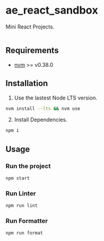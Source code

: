 # ae_react_sandbox

Mini React Projects.

[![<aeairbnb>](https://circleci.com/gh/aeairbnb/web_app.svg?style=svg)](https://app.circleci.com/pipelines/github/aeairbnb/web_app)

## Requirements

- [nvm](https://github.com/nvm-sh/nvm/blob/master/README.md#installation-and-update) >= v0.38.0

## Installation

1. Use the lastest Node LTS version.

```sh
nvm install --lts && nvm use
```

2. Install Dependencies.

```sh
npm i
```

## Usage

### Run the project

```sh
npm start
```

### Run Linter

```sh
npm run lint
```

### Run Formatter

```sh
npm run format
```
